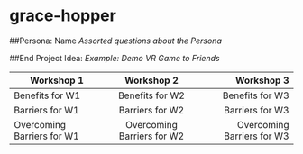 # grace-hopper

##Persona: Name
*Assorted questions about the Persona*

##End Project Idea:
*Example: Demo VR Game to Friends*


| Workshop 1        | Workshop 2           | Workshop 3  |
| ----------------- |:--------------------:| -----------:|
| Benefits for W1      | Benefits for W2 | Benefits for W3 |
| Barriers for W1      | Barriers for W2      |   Barriers for W3 |
| Overcoming Barriers for W1 | Overcoming Barriers for W2      |    Overcoming Barriers for W3 |


